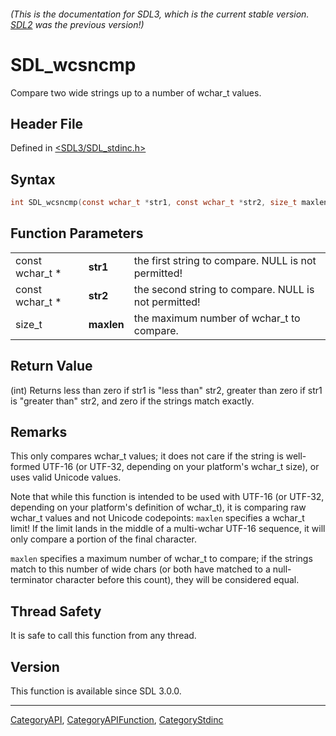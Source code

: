 ###### (This is the documentation for SDL3, which is the current stable version. [SDL2](https://wiki.libsdl.org/SDL2/) was the previous version!)
# SDL_wcsncmp

Compare two wide strings up to a number of wchar_t values.

## Header File

Defined in [<SDL3/SDL_stdinc.h>](https://github.com/libsdl-org/SDL/blob/main/include/SDL3/SDL_stdinc.h)

## Syntax

```c
int SDL_wcsncmp(const wchar_t *str1, const wchar_t *str2, size_t maxlen);
```

## Function Parameters

|                 |            |                                                      |
| --------------- | ---------- | ---------------------------------------------------- |
| const wchar_t * | **str1**   | the first string to compare. NULL is not permitted!  |
| const wchar_t * | **str2**   | the second string to compare. NULL is not permitted! |
| size_t          | **maxlen** | the maximum number of wchar_t to compare.            |

## Return Value

(int) Returns less than zero if str1 is "less than" str2, greater than zero
if str1 is "greater than" str2, and zero if the strings match exactly.

## Remarks

This only compares wchar_t values; it does not care if the string is
well-formed UTF-16 (or UTF-32, depending on your platform's wchar_t size),
or uses valid Unicode values.

Note that while this function is intended to be used with UTF-16 (or
UTF-32, depending on your platform's definition of wchar_t), it is
comparing raw wchar_t values and not Unicode codepoints: `maxlen` specifies
a wchar_t limit! If the limit lands in the middle of a multi-wchar UTF-16
sequence, it will only compare a portion of the final character.

`maxlen` specifies a maximum number of wchar_t to compare; if the strings
match to this number of wide chars (or both have matched to a
null-terminator character before this count), they will be considered
equal.

## Thread Safety

It is safe to call this function from any thread.

## Version

This function is available since SDL 3.0.0.

----
[CategoryAPI](CategoryAPI), [CategoryAPIFunction](CategoryAPIFunction), [CategoryStdinc](CategoryStdinc)

